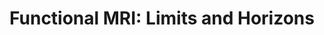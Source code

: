 ---
title: "Functional MRI:  Limits and Horizons"
project_id: 
date: 
conference_id: ""
presenters:
   - peter_bandettini
summary: "CNTRICS Tools for brain imaging"
file: /assets/presentations/
filename: 
layout: presentation
---